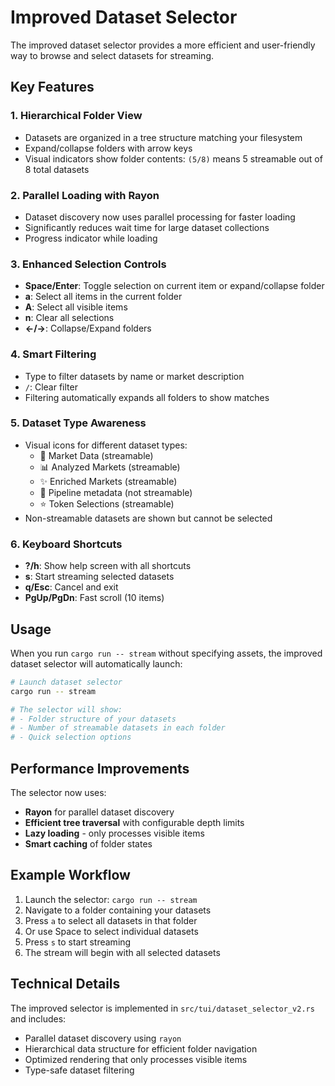 # Improved Dataset Selector

The improved dataset selector provides a more efficient and user-friendly way to browse and select datasets for streaming.

## Key Features

### 1. **Hierarchical Folder View**
- Datasets are organized in a tree structure matching your filesystem
- Expand/collapse folders with arrow keys
- Visual indicators show folder contents: `(5/8)` means 5 streamable out of 8 total datasets

### 2. **Parallel Loading with Rayon**
- Dataset discovery now uses parallel processing for faster loading
- Significantly reduces wait time for large dataset collections
- Progress indicator while loading

### 3. **Enhanced Selection Controls**
- **Space/Enter**: Toggle selection on current item or expand/collapse folder
- **a**: Select all items in the current folder
- **A**: Select all visible items
- **n**: Clear all selections
- **←/→**: Collapse/Expand folders

### 4. **Smart Filtering**
- Type to filter datasets by name or market description
- `/`: Clear filter
- Filtering automatically expands all folders to show matches

### 5. **Dataset Type Awareness**
- Visual icons for different dataset types:
  - 📄 Market Data (streamable)
  - 📊 Analyzed Markets (streamable)
  - ✨ Enriched Markets (streamable)
  - 🔧 Pipeline metadata (not streamable)
  - ⭐ Token Selections (streamable)
- Non-streamable datasets are shown but cannot be selected

### 6. **Keyboard Shortcuts**
- **?/h**: Show help screen with all shortcuts
- **s**: Start streaming selected datasets
- **q/Esc**: Cancel and exit
- **PgUp/PgDn**: Fast scroll (10 items)

## Usage

When you run `cargo run -- stream` without specifying assets, the improved dataset selector will automatically launch:

```bash
# Launch dataset selector
cargo run -- stream

# The selector will show:
# - Folder structure of your datasets
# - Number of streamable datasets in each folder
# - Quick selection options
```

## Performance Improvements

The selector now uses:
- **Rayon** for parallel dataset discovery
- **Efficient tree traversal** with configurable depth limits
- **Lazy loading** - only processes visible items
- **Smart caching** of folder states

## Example Workflow

1. Launch the selector: `cargo run -- stream`
2. Navigate to a folder containing your datasets
3. Press `a` to select all datasets in that folder
4. Or use Space to select individual datasets
5. Press `s` to start streaming
6. The stream will begin with all selected datasets

## Technical Details

The improved selector is implemented in `src/tui/dataset_selector_v2.rs` and includes:
- Parallel dataset discovery using `rayon`
- Hierarchical data structure for efficient folder navigation
- Optimized rendering that only processes visible items
- Type-safe dataset filtering